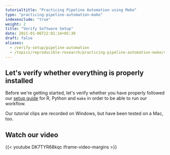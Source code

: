 ```yaml
---
tutorialtitle: "Practicing Pipeline Automation using Make"
type: "practicing-pipeline-automation-make"
indexexclude: "true"
weight: 2
title: "Verify Software Setup"
date: 2021-01-06T22:01:14+05:30
draft: false
aliases:
  - /verify-setup/pipeline-automation
  - /topics/reproducible-research/practicing-pipeline-automation-make/verify
---
```


## Let's verify whether everything is properly installed

Before we're getting started, let's verify whether you have properly followed our [setup guide](topics/computer-setup/software-installation/#software-installation-ezo/) for R, Python and `make` in order to be able to run our workflow.

Our tutorial clips are recorded on Windows, but have been tested on a Mac, too.

## Watch our video

{{< youtube DK7TYR68kqc iframe-video-margins >}}

